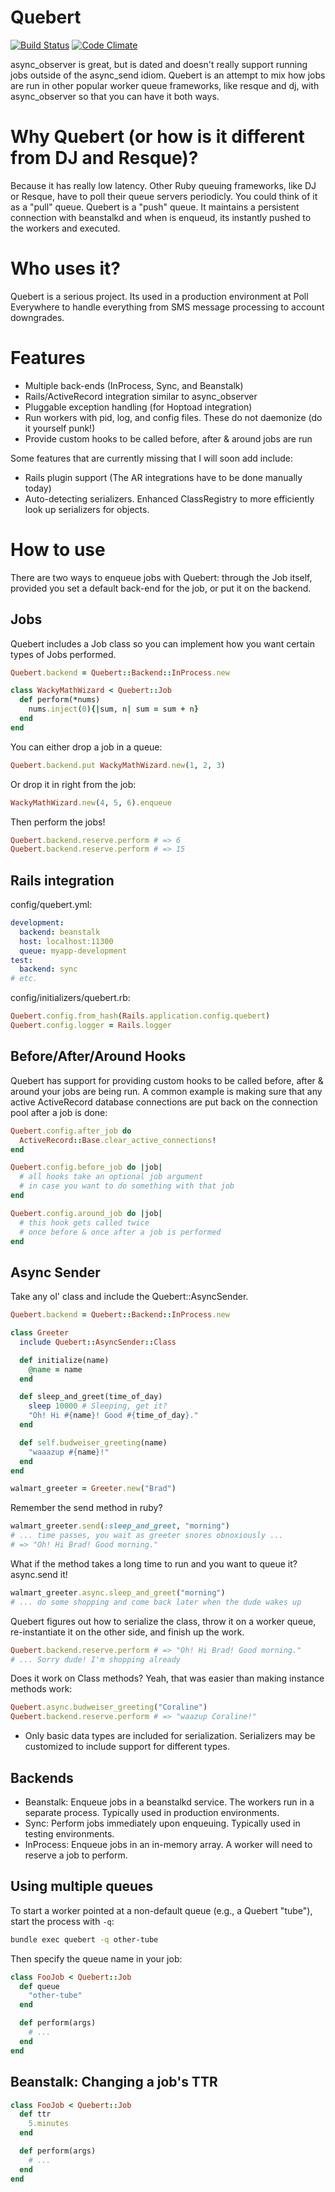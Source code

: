 # Quebert

[![Build Status](https://travis-ci.org/polleverywhere/quebert.png?branch=master)](https://travis-ci.org/polleverywhere/quebert) [![Code Climate](https://codeclimate.com/repos/555266fc6956805b9e0033b5/badges/008e51483e8e268f21db/gpa.svg)](https://codeclimate.com/repos/555266fc6956805b9e0033b5/feed)

async_observer is great, but is dated and doesn't really support running jobs outside of the async_send idiom. Quebert is an attempt to mix how jobs are run in other popular worker queue frameworks, like resque and dj, with async_observer so that you can have it both ways.

# Why Quebert (or how is it different from DJ and Resque)?

Because it has really low latency. Other Ruby queuing frameworks, like DJ or Resque, have to poll their queue servers periodicly. You could think of it as a "pull" queue. Quebert is a "push" queue. It maintains a persistent connection with beanstalkd and when is enqueud, its instantly pushed to the workers and executed.

# Who uses it?

Quebert is a serious project. Its used in a production environment at Poll Everywhere to handle everything from SMS message processing to account downgrades.

# Features

* Multiple back-ends (InProcess, Sync, and Beanstalk)
* Rails/ActiveRecord integration similar to async_observer
* Pluggable exception handling (for Hoptoad integration)
* Run workers with pid, log, and config files. These do not daemonize (do it yourself punk!)
* Provide custom hooks to be called before, after & around jobs are run

Some features that are currently missing that I will soon add include:

* Rails plugin support (The AR integrations have to be done manually today)
* Auto-detecting serializers. Enhanced ClassRegistry to more efficiently look up serializers for objects.

# How to use

There are two ways to enqueue jobs with Quebert: through the Job itself, provided you set a default back-end for the job, or put it on the backend.

## Jobs

Quebert includes a Job class so you can implement how you want certain types of Jobs performed.

```ruby
Quebert.backend = Quebert::Backend::InProcess.new

class WackyMathWizard < Quebert::Job
  def perform(*nums)
    nums.inject(0){|sum, n| sum = sum + n}
  end
end
```

You can either drop a job in a queue:

```ruby
Quebert.backend.put WackyMathWizard.new(1, 2, 3)
```

Or drop it in right from the job:

```ruby
WackyMathWizard.new(4, 5, 6).enqueue
```

Then perform the jobs!

```ruby
Quebert.backend.reserve.perform # => 6
Quebert.backend.reserve.perform # => 15
```

## Rails integration

config/quebert.yml:

```yaml
development:
  backend: beanstalk
  host: localhost:11300
  queue: myapp-development
test:
  backend: sync
# etc.
```

config/initializers/quebert.rb:

```ruby
Quebert.config.from_hash(Rails.application.config.quebert)
Quebert.config.logger = Rails.logger
```

## Before/After/Around Hooks

Quebert has support for providing custom hooks to be called before, after & around your jobs are being run.
A common example is making sure that any active ActiveRecord database connections are put back on the connection pool after a job is done:

```ruby
Quebert.config.after_job do
  ActiveRecord::Base.clear_active_connections!
end

Quebert.config.before_job do |job|
  # all hooks take an optional job argument
  # in case you want to do something with that job
end

Quebert.config.around_job do |job|
  # this hook gets called twice
  # once before & once after a job is performed
end
```

## Async Sender

Take any ol' class and include the Quebert::AsyncSender.

```ruby
Quebert.backend = Quebert::Backend::InProcess.new

class Greeter
  include Quebert::AsyncSender::Class

  def initialize(name)
    @name = name
  end

  def sleep_and_greet(time_of_day)
    sleep 10000 # Sleeping, get it?
    "Oh! Hi #{name}! Good #{time_of_day}."
  end

  def self.budweiser_greeting(name)
    "waaazup #{name}!"
  end
end

walmart_greeter = Greeter.new("Brad")
```

Remember the send method in ruby?

```ruby
walmart_greeter.send(:sleep_and_greet, "morning")
# ... time passes, you wait as greeter snores obnoxiously ...
# => "Oh! Hi Brad! Good morning."
```

What if the method takes a long time to run and you want to queue it? async.send it!

```ruby
walmart_greeter.async.sleep_and_greet("morning")
# ... do some shopping and come back later when the dude wakes up
```

Quebert figures out how to serialize the class, throw it on a worker queue, re-instantiate it on the other side, and finish up the work.

```ruby
Quebert.backend.reserve.perform # => "Oh! Hi Brad! Good morning."
# ... Sorry dude! I'm shopping already
```

Does it work on Class methods? Yeah, that was easier than making instance methods work:

```ruby
Quebert.async.budweiser_greeting("Coraline")
Quebert.backend.reserve.perform # => "waazup Coraline!"
```

* Only basic data types are included for serialization. Serializers may be customized to include support for different types.

## Backends

* Beanstalk: Enqueue jobs in a beanstalkd service. The workers run in a separate process. Typically used in production environments.
* Sync: Perform jobs immediately upon enqueuing. Typically used in testing environments.
* InProcess: Enqueue jobs in an in-memory array. A worker will need to reserve a job to perform.

## Using multiple queues

To start a worker pointed at a non-default queue (e.g., a Quebert "tube"), start the process with `-q`:

```sh
bundle exec quebert -q other-tube
```

Then specify the queue name in your job:

```ruby
class FooJob < Quebert::Job
  def queue
    "other-tube"
  end

  def perform(args)
    # ...
  end
end
```

## Beanstalk: Changing a job's TTR

```ruby
class FooJob < Quebert::Job
  def ttr
    5.minutes
  end

  def perform(args)
    # ...
  end
end
```
